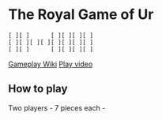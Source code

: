 # The Royal Game of Ur

```
[ ][ ]      [ ][ ][ ][ ]
[ ][ ][ ][ ][ ][ ][ ][ ]
[ ][ ]      [ ][ ][ ][ ]
```
[Gameplay Wiki](https://en.wikipedia.org/wiki/Royal_Game_of_Ur#Gameplay)
[Play video](https://www.youtube.com/watch?v=WZskjLq040I)

## How to play

Two players - 7 pieces each - 



